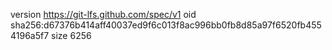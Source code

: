 version https://git-lfs.github.com/spec/v1
oid sha256:d67376b414aff40037ed9f6c013f8ac996bb0fb8d85a97f6520fb4554196a5f7
size 6256
